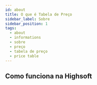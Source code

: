 ```yaml
---
id: about
title: O que é Tabela de Preço
sidebar_label: Sobre
sidebar_position: 1
tags:
  - about
  - informations
  - sobre
  - preço
  - tabela de preço
  - price table
---
```


## Como funciona na Highsoft